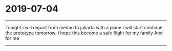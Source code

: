 # 2019-07-04

---

Tonight i will depart from medan to jakarta with a plane
I will start continue the prototype tomorrow. I hope this become a safe flight for my family
And for me 

---
